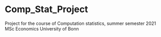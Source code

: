 # Comp_Stat_Project
Project for the course of Computation statistics, summer semester 2021 MSc Economics University of Bonn

